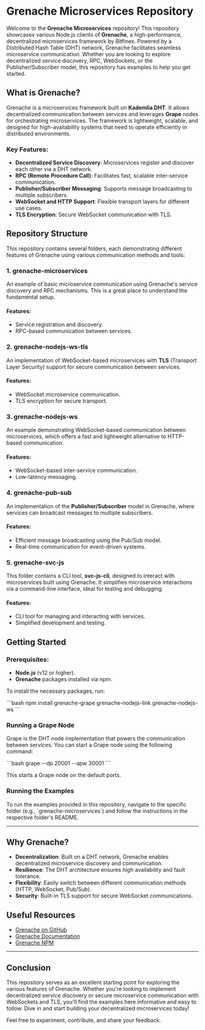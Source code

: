 
# Grenache Microservices Repository

Welcome to the **Grenache Microservices** repository! This repository showcases various Node.js clients of **Grenache**, a high-performance, decentralized microservices framework by Bitfinex. Powered by a Distributed Hash Table (DHT) network, Grenache facilitates seamless microservice communication. Whether you are looking to explore decentralized service discovery, RPC, WebSockets, or the Publisher/Subscriber model, this repository has examples to help you get started.

## What is Grenache?

Grenache is a microservices framework built on **Kademlia DHT**. It allows decentralized communication between services and leverages **Grape** nodes for orchestrating microservices. The framework is lightweight, scalable, and designed for high-availability systems that need to operate efficiently in distributed environments. 

### Key Features:
- **Decentralized Service Discovery**: Microservices register and discover each other via a DHT network.
- **RPC (Remote Procedure Call)**: Facilitates fast, scalable inter-service communication.
- **Publisher/Subscriber Messaging**: Supports message broadcasting to multiple subscribers.
- **WebSocket and HTTP Support**: Flexible transport layers for different use cases.
- **TLS Encryption**: Secure WebSocket communication with TLS.

## Repository Structure

This repository contains several folders, each demonstrating different features of Grenache using various communication methods and tools:

### 1. **grenache-microservices**
An example of basic microservice communication using Grenache's service discovery and RPC mechanisms. This is a great place to understand the fundamental setup.

#### Features:
- Service registration and discovery.
- RPC-based communication between services.

### 2. **grenache-nodejs-ws-tls**
An implementation of WebSocket-based microservices with **TLS** (Transport Layer Security) support for secure communication between services.

#### Features:
- WebSocket microservice communication.
- TLS encryption for secure transport.

### 3. **grenache-nodejs-ws**
An example demonstrating WebSocket-based communication between microservices, which offers a fast and lightweight alternative to HTTP-based communication.

#### Features:
- WebSocket-based inter-service communication.
- Low-latency messaging.

### 4. **grenache-pub-sub**
An implementation of the **Publisher/Subscriber** model in Grenache, where services can broadcast messages to multiple subscribers.

#### Features:
- Efficient message broadcasting using the Pub/Sub model.
- Real-time communication for event-driven systems.

### 5. **grenache-svc-js**
This folder contains a CLI tool, **svc-js-cli**, designed to interact with microservices built using Grenache. It simplifies microservice interactions via a command-line interface, ideal for testing and debugging.

#### Features:
- CLI tool for managing and interacting with services.
- Simplified development and testing.

## Getting Started

### Prerequisites:
- **Node.js** (v12 or higher).
- **Grenache** packages installed via npm.

To install the necessary packages, run:

\`\`\`bash
npm install grenache-grape grenache-nodejs-link grenache-nodejs-ws
\`\`\`

### Running a Grape Node

Grape is the DHT node implementation that powers the communication between services. You can start a Grape node using the following command:

\`\`\`bash
grape --dp 20001 --apw 30001
\`\`\`

This starts a Grape node on the default ports.

### Running the Examples

To run the examples provided in this repository, navigate to the specific folder (e.g., \`grenache-microservices\`) and follow the instructions in the respective folder's README.

---

## Why Grenache?

- **Decentralization**: Built on a DHT network, Grenache enables decentralized microservice discovery and communication.
- **Resilience**: The DHT architecture ensures high availability and fault tolerance.
- **Flexibility**: Easily switch between different communication methods (HTTP, WebSocket, Pub/Sub).
- **Security**: Built-in TLS support for secure WebSocket communications.

## Useful Resources

- [Grenache on GitHub](https://github.com/bitfinexcom/grenache)
- [Grenache Documentation](https://grenache.readthedocs.io/en/latest/)
- [Grenache NPM](https://www.npmjs.com/package/grenache-grape)

---

## Conclusion

This repository serves as an excellent starting point for exploring the various features of Grenache. Whether you're looking to implement decentralized service discovery or secure microservice communication with WebSockets and TLS, you'll find the examples here informative and easy to follow. Dive in and start building your decentralized microservices today!

Feel free to experiment, contribute, and share your feedback.
